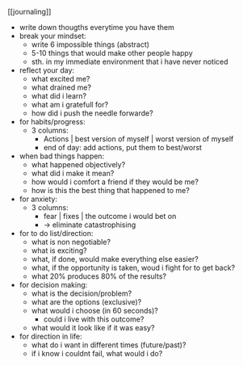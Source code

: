 [[journaling]]
- write down thougths everytime you have them
- break your mindset:
	- write 6 impossible things (abstract)
	- 5-10 things that would make other people happy
	- sth. in my immediate environment that i have never noticed
- reflect your day:
	- what excited me?
	- what drained me?
	- what did i learn?
	- what am i gratefull for?
	- how did i push the needle forwarde?
- for habits/progress:
	- 3 columns:
		- Actions | best version of myself | worst version of myself
		- end of day: add actions, put them to best/worst
- when bad things happen:
	- what happened objectively?
	- what did i make it mean?
	- how would i comfort a friend if they would be me?
	- how is this the best thing that happened to me?
- for anxiety:
	- 3 columns:
		- fear | fixes | the outcome i would bet on
		- -> eliminate catastrophising
- for to do list/direction:
	- what is non negotiable?
	- what is exciting?
	- what, if done, would make everything else easier?
	- what, if the opportunity is taken, woud i fight for to get back?
	- what 20% produces 80% of the results?
- for decision making:
	- what is the decision/problem?
	- what are the options (exclusive)?
	- what would i choose (in 60 seconds)?
		- could i live with this outcome?
	- what would it look like if it was easy?
- for direction in life:
	- what do i want in different times (future/past)?
	- if i know i couldnt fail, what would i do?